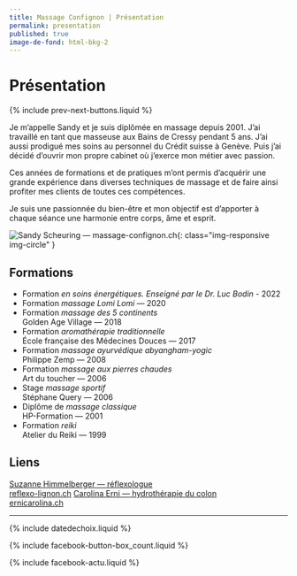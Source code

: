 ```yaml
---
title: Massage Confignon | Présentation
permalink: presentation
published: true
image-de-fond: html-bkg-2
---
```


# Présentation

{% include prev-next-buttons.liquid %}

Je m’appelle Sandy et je suis diplômée en massage depuis 2001. J’ai travaillé en tant que masseuse aux Bains de Cressy pendant 5 ans. J’ai aussi prodigué mes soins au personnel du Crédit suisse à Genève. Puis j’ai décidé d’ouvrir mon propre cabinet où j’exerce mon métier avec passion.

Ces années de formations et de pratiques m’ont permis d’acquérir une grande expérience dans diverses techniques de massage et de faire ainsi profiter mes clients de toutes ces compétences.

Je suis une passionnée du bien-être et mon objectif est d’apporter à chaque séance une harmonie entre corps, âme et esprit.

![Sandy Scheuring — massage-confignon.ch](images/sandy2.jpg){: class="img-responsive img-circle" }

## Formations

- Formation *en soins énergétiques. Enseigné par le Dr. Luc Bodin* - 2022
- Formation *massage Lomi Lomi* — 2020
- Formation *massage des 5 continents*<br/>Golden Age Village — 2018
- Formation *aromathérapie traditionnelle*<br/>École française des Médecines Douces — 2017
- Formation *massage ayurvédique abyangham-yogic*<br/>Philippe Zemp — 2008
- Formation *massage aux pierres chaudes*<br/>Art du toucher — 2006
- Stage *massage sportif*<br/>Stéphane Query — 2006
- Diplôme de *massage classique*<br/>HP-Formation — 2001
- Formation *reiki*<br/>Atelier du Reiki — 1999

## Liens

[Suzanne Himmelberger — réflexologue<br/>reflexo-lignon.ch](https://reflexo-lignon.ch/)
[Carolina Erni — hydrothérapie du colon<br/>ernicarolina.ch](https://ernicarolina.ch/)

---

{% include datedechoix.liquid %}

{% include facebook-button-box_count.liquid %}

{% include facebook-actu.liquid %}
